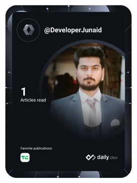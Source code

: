 <a href="https://app.daily.dev/developerjunaid"><img src="https://github.com/developer-junaid/developer-junaid/blob/master/devcard.svg" width="400" alt="Developer Junaid's Dev Card"/></a>
